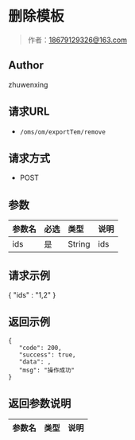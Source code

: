 # 删除模板

> 作者：18679129326@163.com

## Author
zhuwenxing

## 请求URL

- ` /oms/om/exportTem/remove `

## 请求方式

- POST

## 参数

|参数名|必选|类型|说明|
|:----    |:---|:----- |-----   |
|ids |是  |String |ids   |







## 请求示例
{
    "ids" : "1,2"
}


## 返回示例 

 ``` 
{
    "code": 200,
    "success": true,
    "data": ,
    "msg": "操作成功"
}

 ```

## 返回参数说明

|参数名|类型|说明|
|:-----  |:-----|-----                           |